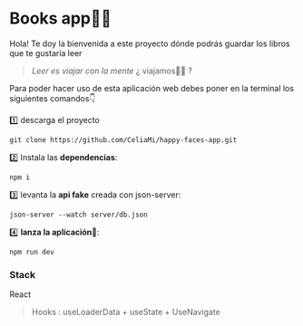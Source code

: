 # Books app📖💖

Hola! Te doy la bienvenida a este proyecto dónde podrás guardar los libros que te gustaría leer
> 
> *Leer es viajar con la mente*
>  ¿ viajamos🐱‍🚀 ?
> 
Para poder hacer uso de esta aplicación web debes poner en la terminal los siguientes comandos👇

1️⃣ descarga el proyecto

```
git clone https://github.com/CeliaMi/happy-faces-app.git
```
2️⃣ Instala las **dependencias**:
```
npm i
```
3️⃣ levanta la **api fake** creada con json-server:
```
json-server --watch server/db.json
```
4️⃣ **lanza la aplicación**🚀:
```
npm run dev
```

### Stack
React 
>Hooks : useLoaderData + useState + UseNavigate
